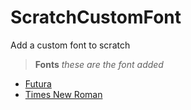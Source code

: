# ScratchCustomFont
Add a custom font to scratch
> **Fonts**
> *these are the font added*

* [Futura](./Futura.zip)
* [Times New Roman](./TimesNR.zip)
